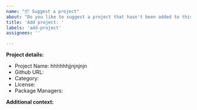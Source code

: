 ```yaml
---
name: "📦 Suggest a project"
about: "Do you like to suggest a project that hasn't been added to this best-of list yet?"
title: 'Add project: '
labels: 'add-project'
assignees: ''

---
```


<!--
Please make sure that the project was not already added or suggested to this best-of list. You can ensure this by searching the projects.yaml, the README.md, and the issue list.
-->

**Project details:**
<!-- Please fill out as much of the following information as possible. -->

- Project Name: hhhhhhjjnjnjnjn
- Github URL:
- Category:  <!-- Choose one of the existing categories from the README.md or projects.yaml file -->
- License:
- Package Managers: <!-- Add the IDs for every package manager that the project is available on (e.g. npm, pypi, conda, dockerhub, maven, apt, ...). For example: pypi:tensorflow conda:conda-forge/tensorflow dockerhub:tensorflow/tensorflow -->

**Additional context:**

<!-- Optional. Add any other context or additional information about the project. -->
